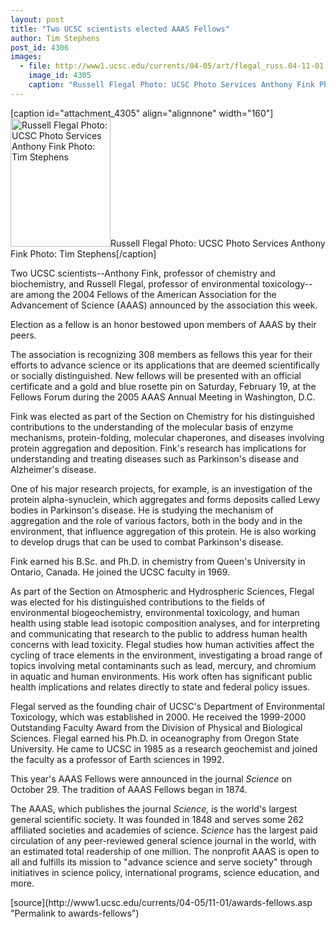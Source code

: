 ```yaml
---
layout: post
title: "Two UCSC scientists elected AAAS Fellows"
author: Tim Stephens
post_id: 4306
images:
  - file: http://www1.ucsc.edu/currents/04-05/art/flegal_russ.04-11-01.160.jpg
    image_id: 4305
    caption: "Russell Flegal Photo: UCSC Photo Services Anthony Fink Photo: Tim Stephens"
---
```


[caption id="attachment_4305" align="alignnone" width="160"]<a href="http://localhost/mysite/wp-content/uploads/2004/11/flegal_russ.04-11-01.160.jpg"><img class="size-full wp-image-4305" src="http://localhost/mysite/wp-content/uploads/2004/11/flegal_russ.04-11-01.160.jpg" alt="Russell Flegal Photo: UCSC Photo Services Anthony Fink Photo: Tim Stephens" width="160" height="205" /></a>Russell Flegal Photo: UCSC Photo Services Anthony Fink Photo: Tim Stephens[/caption]
<a name="content" id="content"></a>
<p>
  Two UCSC scientists--Anthony Fink, professor of chemistry and biochemistry, and Russell Flegal, professor of environmental toxicology--are among the 2004 Fellows of the American Association for the Advancement of Science (AAAS) announced by the association this week.
</p>
<p>
  Election as a fellow is an honor bestowed upon members of AAAS by their peers.
</p>
<p>
  The association is recognizing 308 members as fellows this year for their efforts to advance science or its applications that are deemed scientifically or socially distinguished. New fellows will be presented with an official certificate and a gold and blue rosette pin on Saturday, February 19, at the Fellows Forum during the 2005 AAAS Annual Meeting in Washington, D.C.
</p>
<p>
  Fink was elected as part of the Section on Chemistry for his distinguished contributions to the understanding of the molecular basis of enzyme mechanisms, protein-folding, molecular chaperones, and diseases involving protein aggregation and deposition. Fink's research has implications for understanding and treating diseases such as Parkinson's disease and Alzheimer's disease.
</p>
<p>
  One of his major research projects, for example, is an investigation of the protein alpha-synuclein, which aggregates and forms deposits called Lewy bodies in Parkinson's disease. He is studying the mechanism of aggregation and the role of various factors, both in the body and in the environment, that influence aggregation of this protein. He is also working to develop drugs that can be used to combat Parkinson's disease.
</p>
<p>
  Fink earned his B.Sc. and Ph.D. in chemistry from Queen's University in Ontario, Canada. He joined the UCSC faculty in 1969.
</p>
<p>
  As part of the Section on Atmospheric and Hydrospheric Sciences, Flegal was elected for his distinguished contributions to the fields of environmental biogeochemistry, environmental toxicology, and human health using stable lead isotopic composition analyses, and for interpreting and communicating that research to the public to address human health concerns with lead toxicity. Flegal studies how human activities affect the cycling of trace elements in the environment, investigating a broad range of topics involving metal contaminants such as lead, mercury, and chromium in aquatic and human environments. His work often has significant public health implications and relates directly to state and federal policy issues.
</p>
<p>
  Flegal served as the founding chair of UCSC's Department of Environmental Toxicology, which was established in 2000. He received the 1999-2000 Outstanding Faculty Award from the Division of Physical and Biological Sciences. Flegal earned his Ph.D. in oceanography from Oregon State University. He came to UCSC in 1985 as a research geochemist and joined the faculty as a professor of Earth sciences in 1992.
</p>
<p>
  This year's AAAS Fellows were announced in the journal <i>Science</i> on October 29. The tradition of AAAS Fellows began in 1874.
</p>
<p>
  The AAAS, which publishes the journal <i>Science,</i> is the world's largest general scientific society. It was founded in 1848 and serves some 262 affiliated societies and academies of science. <i>Science</i> has the largest paid circulation of any peer-reviewed general science journal in the world, with an estimated total readership of one million. The nonprofit AAAS is open to all and fulfills its mission to "advance science and serve society" through initiatives in science policy, international programs, science education, and more.
</p>
<form>

</form>
<p>

</p>
[source](http://www1.ucsc.edu/currents/04-05/11-01/awards-fellows.asp "Permalink to awards-fellows")
